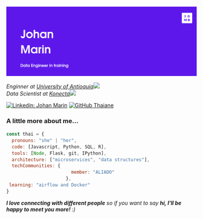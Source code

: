 ![banner](https://github.com/johanmarin/johanmarin/blob/main/banner.png)


<p><em>Enginner at <a href="https://udea.edu.co">University of Antioquia</a><img src="https://media.giphy.com/media/fYSnHlufseco8Fh93Z/giphy.gif" width="30"></br>Data Scientist at <a href="https://en.grupokonecta.com">Konecta</a><img src="https://media.giphy.com/media/WUlplcMpOCEmTGBtBW/giphy.gif" width="30"> 
</em></p>


[![Linkedin: Johan Marin](https://img.shields.io/badge/-johanmarin-blue?style=flat-square&logo=Linkedin&logoColor=white&link=https://www.linkedin.com/in/johanmarin/)](https://www.linkedin.com/in/johanmarin)
[![GitHub Thaiane](https://img.shields.io/github/followers/johanmarin?label=follow&style=social)](https://github.com/johanmarin)


### A little more about me...  

```javascript
const thai = {
  pronouns: "she" | "her",
  code: [Javascript, Python, SQL, R],
  tools: [Node, Flask, git, IPython],
  architecture: ["microservices", "data structures"],
  techCommunities: {
                        member: "ALIADO"
                      },
 learning: "airflow and Docker"
}
```

<em><b>I love connecting with different people</b> so if you want to say <b>hi, I'll be happy to meet you more!</b> :)</em>
